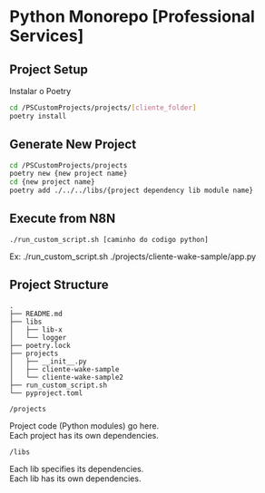 # Python Monorepo [Professional Services]

## Project Setup

Instalar o Poetry 

```bash
cd /PSCustomProjects/projects/[cliente_folder]
poetry install
``` 

## Generate New Project

```bash
cd /PSCustomProjects/projects
poetry new {new project name}
cd {new project name}
poetry add ./../../libs/{project dependency lib module name}
```

## Execute from N8N
`./run_custom_script.sh [caminho do codigo python]`

Ex: ./run_custom_script.sh ./projects/cliente-wake-sample/app.py


## Project Structure

```
.
├── README.md
├── libs
│   ├── lib-x
│   └── logger
├── poetry.lock
├── projects
│   ├── __init__.py
│   ├── cliente-wake-sample
│   └── cliente-wake-sample2
├── run_custom_script.sh
└── pyproject.toml

```

`/projects`

Project code (Python modules) go here.  
Each project has its own dependencies.  

`/libs`

Each lib specifies its dependencies.  
Each lib has its own dependencies.  


